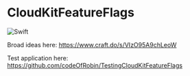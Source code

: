 # CloudKitFeatureFlags

![Swift](https://github.com/codeOfRobin/CloudKitFeatureFlags/workflows/Swift/badge.svg?branch=main)

Broad ideas here: https://www.craft.do/s/VIzO95A9chLeoW

Test application here: https://github.com/codeOfRobin/TestingCloudKitFeatureFlags
